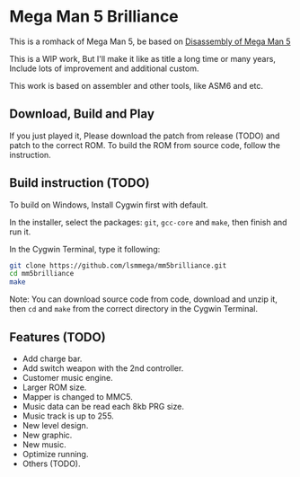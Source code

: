 # Mega Man 5 Brilliance
This is a romhack of Mega Man 5, be based on [Disassembly of Mega Man 5](https://github.com/lsmmega/mm5)

This is a WIP work, But I'll make it like as title a long time or many years, Include lots of improvement and additional custom.

This work is based on assembler and other tools, like ASM6 and etc.
## Download, Build and Play
If you just played it, Please download the patch from release (TODO) and patch to the correct ROM. To build the ROM from source code, follow the instruction.
## Build instruction (TODO)
To build on Windows, Install Cygwin first with default.

In the installer, select the packages: `git`, `gcc-core` and `make`, then finish and run it.

In the Cygwin Terminal, type it following:
```bash
git clone https://github.com/lsmmega/mm5brilliance.git
cd mm5brilliance
make
```

Note: You can download source code from code, download and unzip it, then `cd` and `make` from the correct directory in the Cygwin Terminal.
## Features (TODO)
* Add charge bar.
* Add switch weapon with the 2nd controller.
* Customer music engine.
* Larger ROM size.
* Mapper is changed to MMC5.
* Music data can be read each 8kb PRG size.
* Music track is up to 255.
* New level design.
* New graphic.
* New music.
* Optimize running.
* Others (TODO).
